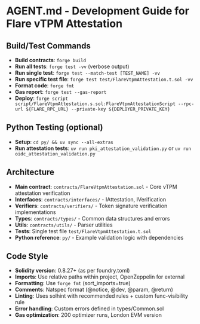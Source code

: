# AGENT.md - Development Guide for Flare vTPM Attestation

## Build/Test Commands
- **Build contracts**: `forge build`
- **Run all tests**: `forge test -vv` (verbose output)
- **Run single test**: `forge test --match-test [TEST_NAME] -vv`
- **Run specific test file**: `forge test test/FlareVtpmAttestation.t.sol -vv`
- **Format code**: `forge fmt`
- **Gas report**: `forge test --gas-report`
- **Deploy**: `forge script script/FlareVtpmAttestation.s.sol:FlareVtpmAttestationScript --rpc-url ${FLARE_RPC_URL} --private-key ${DEPLOYER_PRIVATE_KEY}`

## Python Testing (optional)
- **Setup**: `cd py/ && uv sync --all-extras`
- **Run attestation tests**: `uv run pki_attestation_validation.py` or `uv run oidc_attestation_validation.py`

## Architecture
- **Main contract**: `contracts/FlareVtpmAttestation.sol` - Core vTPM attestation verification
- **Interfaces**: `contracts/interfaces/` - IAttestation, IVerification
- **Verifiers**: `contracts/verifiers/` - Token signature verification implementations
- **Types**: `contracts/types/` - Common data structures and errors
- **Utils**: `contracts/utils/` - Parser utilities
- **Tests**: Single test file `test/FlareVtpmAttestation.t.sol`
- **Python reference**: `py/` - Example validation logic with dependencies

## Code Style
- **Solidity version**: 0.8.27+ (as per foundry.toml)
- **Imports**: Use relative paths within project, OpenZeppelin for external
- **Formatting**: Use `forge fmt` (sort_imports=true)
- **Comments**: Natspec format (@notice, @dev, @param, @return)
- **Linting**: Uses solhint with recommended rules + custom func-visibility rule
- **Error handling**: Custom errors defined in types/Common.sol
- **Gas optimization**: 200 optimizer runs, London EVM version
